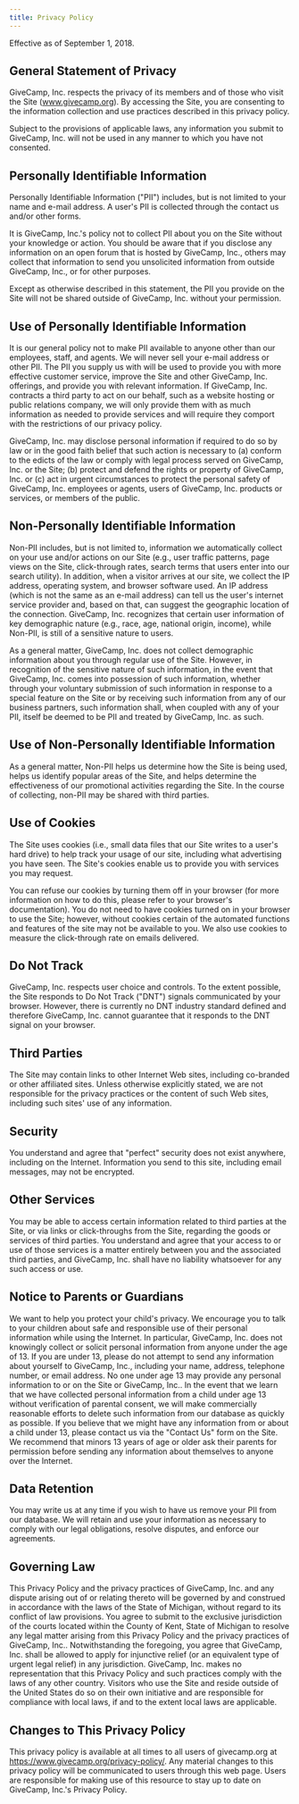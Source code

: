 ```yaml
---
title: Privacy Policy
---
```


Effective as of September 1, 2018.

## General Statement of Privacy
GiveCamp, Inc. respects the privacy of its members and of those who visit the Site (www.givecamp.org). By accessing the Site, you are consenting to the information collection and use practices described in this privacy policy.

Subject to the provisions of applicable laws, any information you submit to GiveCamp, Inc. will not be used in any manner to which you have not consented.

## Personally Identifiable Information
Personally Identifiable Information ("PII") includes, but is not limited to your name and e-mail address. A user's PII is collected through the contact us and/or other forms.

It is GiveCamp, Inc.'s policy not to collect PII about you on the Site without your knowledge or action. You should be aware that if you disclose any information on an open forum that is hosted by GiveCamp, Inc., others may collect that information to send you unsolicited information from outside GiveCamp, Inc., or for other purposes.

Except as otherwise described in this statement, the PII you provide on the Site will not be shared outside of GiveCamp, Inc. without your permission.

## Use of Personally Identifiable Information
It is our general policy not to make PII available to anyone other than our employees, staff, and agents. We will never sell your e-mail address or other PII. The PII you supply us with will be used to provide you with more effective customer service, improve the Site and other GiveCamp, Inc. offerings, and provide you with relevant information. If GiveCamp, Inc. contracts a third party to act on our behalf, such as a website hosting or public relations company, we will only provide them with as much information as needed to provide services and will require they comport with the restrictions of our privacy policy.

GiveCamp, Inc. may disclose personal information if required to do so by law or in the good faith belief that such action is necessary to (a) conform to the edicts of the law or comply with legal process served on GiveCamp, Inc. or the Site; (b) protect and defend the rights or property of GiveCamp, Inc. or (c) act in urgent circumstances to protect the personal safety of GiveCamp, Inc. employees or agents, users of GiveCamp, Inc. products or services, or members of the public.

## Non-Personally Identifiable Information
Non-PII includes, but is not limited to, information we automatically collect on your use and/or actions on our Site (e.g., user traffic patterns, page views on the Site, click-through rates, search terms that users enter into our search utility). In addition, when a visitor arrives at our site, we collect the IP address, operating system, and browser software used. An IP address (which is not the same as an e-mail address) can tell us the user's internet service provider and, based on that, can suggest the geographic location of the connection. GiveCamp, Inc. recognizes that certain user information of key demographic nature (e.g., race, age, national origin, income), while Non-PII, is still of a sensitive nature to users.

As a general matter, GiveCamp, Inc. does not collect demographic information about you through regular use of the Site. However, in recognition of the sensitive nature of such information, in the event that GiveCamp, Inc. comes into possession of such information, whether through your voluntary submission of such information in response to a special feature on the Site or by receiving such information from any of our business partners, such information shall, when coupled with any of your PII, itself be deemed to be PII and treated by GiveCamp, Inc. as such.

## Use of Non-Personally Identifiable Information
As a general matter, Non-PII helps us determine how the Site is being used, helps us identify popular areas of the Site, and helps determine the effectiveness of our promotional activities regarding the Site. In the course of collecting, non-PII may be shared with third parties.

## Use of Cookies
The Site uses cookies (i.e., small data files that our Site writes to a user's hard drive) to help track your usage of our site, including what advertising you have seen. The Site's cookies enable us to provide you with services you may request.

You can refuse our cookies by turning them off in your browser (for more information on how to do this, please refer to your browser's documentation). You do not need to have cookies turned on in your browser to use the Site; however, without cookies certain of the automated functions and features of the site may not be available to you. We also use cookies to measure the click-through rate on emails delivered.

## Do Not Track
GiveCamp, Inc. respects user choice and controls. To the extent possible, the Site responds to Do Not Track ("DNT") signals communicated by your browser. However, there is currently no DNT industry standard defined and therefore GiveCamp, Inc. cannot guarantee that it responds to the DNT signal on your browser.

## Third Parties
The Site may contain links to other Internet Web sites, including co-branded or other affiliated sites. Unless otherwise explicitly stated, we are not responsible for the privacy practices or the content of such Web sites, including such sites' use of any information.

## Security
You understand and agree that "perfect" security does not exist anywhere, including on the Internet. Information you send to this site, including email messages, may not be encrypted.

## Other Services
You may be able to access certain information related to third parties at the Site, or via links or click-throughs from the Site, regarding the goods or services of third parties. You understand and agree that your access to or use of those services is a matter entirely between you and the associated third parties, and GiveCamp, Inc. shall have no liability whatsoever for any such access or use.

## Notice to Parents or Guardians
We want to help you protect your child's privacy. We encourage you to talk to your children about safe and responsible use of their personal information while using the Internet. In particular, GiveCamp, Inc. does not knowingly collect or solicit personal information from anyone under the age of 13. If you are under 13, please do not attempt to send any information about yourself to GiveCamp, Inc., including your name, address, telephone number, or email address. No one under age 13 may provide any personal information to or on the Site or GiveCamp, Inc.. In the event that we learn that we have collected personal information from a child under age 13 without verification of parental consent, we will make commercially reasonable efforts to delete such information from our database as quickly as possible. If you believe that we might have any information from or about a child under 13, please contact us via the "Contact Us" form on the Site. We recommend that minors 13 years of age or older ask their parents for permission before sending any information about themselves to anyone over the Internet.

## Data Retention
You may write us at any time if you wish to have us remove your PII from our database. We will retain and use your information as necessary to comply with our legal obligations, resolve disputes, and enforce our agreements.

## Governing Law
This Privacy Policy and the privacy practices of GiveCamp, Inc. and any dispute arising out of or relating thereto will be governed by and construed in accordance with the laws of the State of Michigan, without regard to its conflict of law provisions. You agree to submit to the exclusive jurisdiction of the courts located within the County of Kent, State of Michigan to resolve any legal matter arising from this Privacy Policy and the privacy practices of GiveCamp, Inc.. Notwithstanding the foregoing, you agree that GiveCamp, Inc. shall be allowed to apply for injunctive relief (or an equivalent type of urgent legal relief) in any jurisdiction. GiveCamp, Inc. makes no representation that this Privacy Policy and such practices comply with the laws of any other country. Visitors who use the Site and reside outside of the United States do so on their own initiative and are responsible for compliance with local laws, if and to the extent local laws are applicable.

## Changes to This Privacy Policy
This privacy policy is available at all times to all users of givecamp.org at https://www.givecamp.org/privacy-policy/. Any material changes to this privacy policy will be communicated to users through this web page. Users are responsible for making use of this resource to stay up to date on GiveCamp, Inc.'s Privacy Policy.
